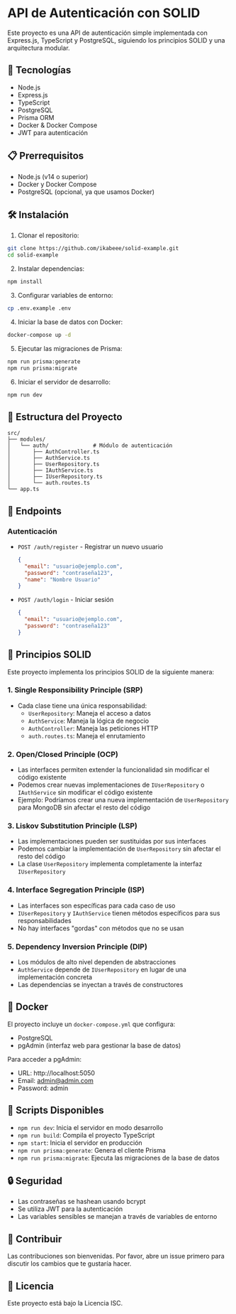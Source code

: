 # API de Autenticación con SOLID

Este proyecto es una API de autenticación simple implementada con Express.js, TypeScript y PostgreSQL, siguiendo los principios SOLID y una arquitectura modular.

## 🚀 Tecnologías

- Node.js
- Express.js
- TypeScript
- PostgreSQL
- Prisma ORM
- Docker & Docker Compose
- JWT para autenticación

## 📋 Prerrequisitos

- Node.js (v14 o superior)
- Docker y Docker Compose
- PostgreSQL (opcional, ya que usamos Docker)

## 🛠️ Instalación

1. Clonar el repositorio:
```bash
git clone https://github.com/ikabeee/solid-example.git
cd solid-example
```

2. Instalar dependencias:
```bash
npm install
```

3. Configurar variables de entorno:
```bash
cp .env.example .env
```

4. Iniciar la base de datos con Docker:
```bash
docker-compose up -d
```

5. Ejecutar las migraciones de Prisma:
```bash
npm run prisma:generate
npm run prisma:migrate
```

6. Iniciar el servidor de desarrollo:
```bash
npm run dev
```

## 📁 Estructura del Proyecto

```
src/
├── modules/
│   └── auth/              # Módulo de autenticación
│       ├── AuthController.ts
│       ├── AuthService.ts
│       ├── UserRepository.ts
│       ├── IAuthService.ts
│       ├── IUserRepository.ts
│       └── auth.routes.ts
└── app.ts
```

## 🔐 Endpoints

### Autenticación

- `POST /auth/register` - Registrar un nuevo usuario
  ```json
  {
    "email": "usuario@ejemplo.com",
    "password": "contraseña123",
    "name": "Nombre Usuario"
  }
  ```

- `POST /auth/login` - Iniciar sesión
  ```json
  {
    "email": "usuario@ejemplo.com",
    "password": "contraseña123"
  }
  ```

## 🎯 Principios SOLID

Este proyecto implementa los principios SOLID de la siguiente manera:

### 1. Single Responsibility Principle (SRP)
- Cada clase tiene una única responsabilidad:
  - `UserRepository`: Maneja el acceso a datos
  - `AuthService`: Maneja la lógica de negocio
  - `AuthController`: Maneja las peticiones HTTP
  - `auth.routes.ts`: Maneja el enrutamiento

### 2. Open/Closed Principle (OCP)
- Las interfaces permiten extender la funcionalidad sin modificar el código existente
- Podemos crear nuevas implementaciones de `IUserRepository` o `IAuthService` sin modificar el código existente
- Ejemplo: Podríamos crear una nueva implementación de `UserRepository` para MongoDB sin afectar el resto del código

### 3. Liskov Substitution Principle (LSP)
- Las implementaciones pueden ser sustituidas por sus interfaces
- Podemos cambiar la implementación de `UserRepository` sin afectar el resto del código
- La clase `UserRepository` implementa completamente la interfaz `IUserRepository`

### 4. Interface Segregation Principle (ISP)
- Las interfaces son específicas para cada caso de uso
- `IUserRepository` y `IAuthService` tienen métodos específicos para sus responsabilidades
- No hay interfaces "gordas" con métodos que no se usan

### 5. Dependency Inversion Principle (DIP)
- Los módulos de alto nivel dependen de abstracciones
- `AuthService` depende de `IUserRepository` en lugar de una implementación concreta
- Las dependencias se inyectan a través de constructores

## 🐳 Docker

El proyecto incluye un `docker-compose.yml` que configura:
- PostgreSQL
- pgAdmin (interfaz web para gestionar la base de datos)

Para acceder a pgAdmin:
- URL: http://localhost:5050
- Email: admin@admin.com
- Password: admin

## 📝 Scripts Disponibles

- `npm run dev`: Inicia el servidor en modo desarrollo
- `npm run build`: Compila el proyecto TypeScript
- `npm start`: Inicia el servidor en producción
- `npm run prisma:generate`: Genera el cliente Prisma
- `npm run prisma:migrate`: Ejecuta las migraciones de la base de datos

## 🔒 Seguridad

- Las contraseñas se hashean usando bcrypt
- Se utiliza JWT para la autenticación
- Las variables sensibles se manejan a través de variables de entorno

## 🤝 Contribuir

Las contribuciones son bienvenidas. Por favor, abre un issue primero para discutir los cambios que te gustaría hacer.

## 📄 Licencia

Este proyecto está bajo la Licencia ISC. 